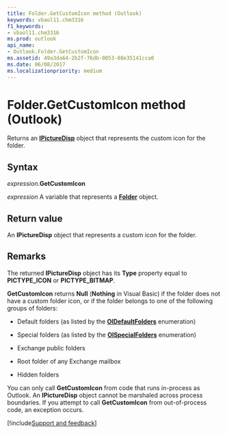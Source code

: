 ```yaml
---
title: Folder.GetCustomIcon method (Outlook)
keywords: vbaol11.chm3316
f1_keywords:
- vbaol11.chm3316
ms.prod: outlook
api_name:
- Outlook.Folder.GetCustomIcon
ms.assetid: 49a3da64-2b2f-76db-0053-88e35141cca0
ms.date: 06/08/2017
ms.localizationpriority: medium
---
```



# Folder.GetCustomIcon method (Outlook)

Returns an **[IPictureDisp](/windows/desktop/api/ocidl/nn-ocidl-ipicturedisp)** object that represents the custom icon for the folder.


## Syntax

_expression_.**GetCustomIcon**

_expression_ A variable that represents a **[Folder](Outlook.Folder.md)** object.


## Return value

An **IPictureDisp** object that represents a custom icon for the folder.


## Remarks

The returned **IPictureDisp** object has its **Type** property equal to **PICTYPE_ICON** or **PICTYPE_BITMAP**.

**GetCustomIcon** returns **Null** (**Nothing** in Visual Basic) if the folder does not have a custom folder icon, or if the folder belongs to one of the following groups of folders:


- Default folders (as listed by the **[OlDefaultFolders](Outlook.OlDefaultFolders.md)** enumeration)
    
- Special folders (as listed by the **[OlSpecialFolders](Outlook.OlSpecialFolders.md)** enumeration)
    
- Exchange public folders
    
- Root folder of any Exchange mailbox
    
- Hidden folders
    
You can only call **GetCustomIcon** from code that runs in-process as Outlook. An **IPictureDisp** object cannot be marshaled across process boundaries. If you attempt to call **GetCustomIcon** from out-of-process code, an exception occurs. 




[!include[Support and feedback](~/includes/feedback-boilerplate.md)]